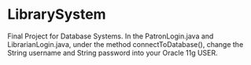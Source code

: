 # LibrarySystem
Final Project for Database Systems.
In the PatronLogin.java and LibrarianLogin.java, under the method connectToDatabase(), change the String username and String password into your Oracle 11g USER.
